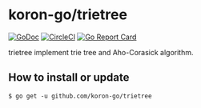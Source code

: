 # koron-go/trietree

[![GoDoc](https://godoc.org/github.com/koron-go/trietree?status.svg)](https://godoc.org/github.com/koron-go/trietree)
[![CircleCI](https://img.shields.io/circleci/project/github/koron-go/trietree/master.svg)](https://circleci.com/gh/koron-go/trietree/tree/master)
[![Go Report Card](https://goreportcard.com/badge/github.com/koron-go/trietree)](https://goreportcard.com/report/github.com/koron-go/trietree)

trietree implement trie tree and Aho-Corasick algorithm.

## How to install or update

```console
$ go get -u github.com/koron-go/trietree
```
